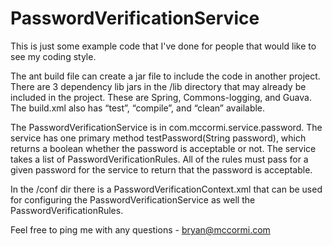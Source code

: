 PasswordVerificationService
===========================

This is just some example code that I've done for people that would like to see my coding style. 

The ant build file can create a jar file to include the code in another project. There are 3 dependency lib jars in the /lib directory that may already be included in the project. These are Spring, Commons-logging, and Guava.  The build.xml also has “test”, “compile”, and  “clean” available.  

The PasswordVerificationService is in com.mccormi.service.password.  The service has one primary method testPassword(String password), which returns a boolean whether the password is acceptable or not. The service takes a list of PasswordVerificationRules. All of the rules must pass for a given password for the service to return that the password is acceptable. 

In the /conf dir there is a PasswordVerificationContext.xml that can be used for configuring the PasswordVerificationService as well the PasswordVerificationRules. 

Feel free to ping me with any questions - bryan@mccormi.com